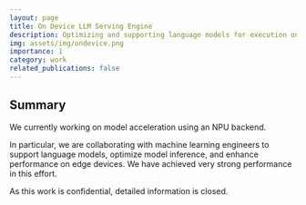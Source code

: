 ```yaml
---
layout: page
title: On Device LLM Serving Engine 
description: Optimizing and supporting language models for execution on NPU backend.
img: assets/img/ondevice.png
importance: 1
category: work
related_publications: false
---
```



## Summary

We currently working on model acceleration using an NPU backend.

In particular, we are collaborating with machine learning engineers to support language models, optimize model inference, and enhance performance on edge devices. We have achieved very strong performance in this effort.

As this work is confidential, detailed information is closed.